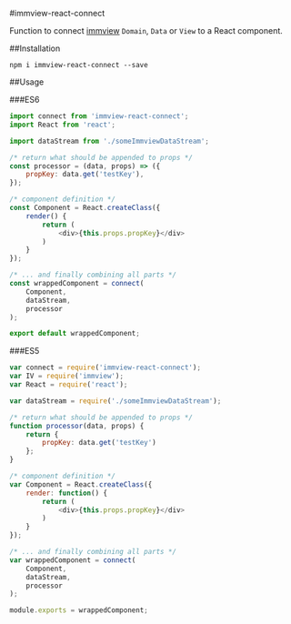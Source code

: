 #immview-react-connect

Function to connect [immview](https://github.com/arturkulig/immview) `Domain`, `Data` or `View` to a React component.

##Installation

	npm i immview-react-connect --save

##Usage

###ES6

```javascript
import connect from 'immview-react-connect';
import React from 'react';

import dataStream from './someImmviewDataStream';

/* return what should be appended to props */
const processor = (data, props) => ({
    propKey: data.get('testKey'),
});

/* component definition */
const Component = React.createClass({
	render() {
		return (
			<div>{this.props.propKey}</div>
		)
	}
});

/* ... and finally combining all parts */
const wrappedComponent = connect(
	Component,
	dataStream,
	processor
);

export default wrappedComponent;
```

###ES5

```javascript
var connect = require('immview-react-connect');
var IV = require('immview');
var React = require('react');

var dataStream = require('./someImmviewDataStream');

/* return what should be appended to props */
function processor(data, props) {
	return {
		propKey: data.get('testKey')
	};
}

/* component definition */
var Component = React.createClass({
	render: function() {
		return (
			<div>{this.props.propKey}</div>
		)
	}
});

/* ... and finally combining all parts */
var wrappedComponent = connect(
	Component,
	dataStream,
	processor
);

module.exports = wrappedComponent;
```
